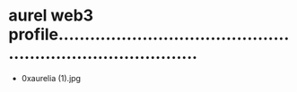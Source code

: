 # aurel web3 profile................................................................................
- 0xaurelia (1).jpg
